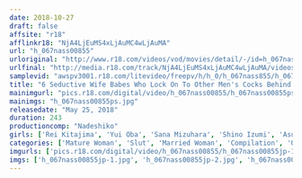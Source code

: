 ```yaml
---
date: 2018-10-27
draft: false
affsite: "r18"
afflinkr18: "NjA4LjEuMS4xLjAuMC4wLjAuMA"
url: "h_067nass00855"
urloriginal: "http://www.r18.com/videos/vod/movies/detail/-/id=h_067nass00855"
urlfinal: "http://media.r18.com/track/NjA4LjEuMS4xLjAuMC4wLjAuMA/videos/vod/movies/detail/-/id=h_067nass00855"
samplevid: "awspv3001.r18.com/litevideo/freepv/h/h_0/h_067nass855/h_067nass855_dmb_w.mp4"
title: "6 Seductive Wife Babes Who Lock On To Other Men's Cocks Behind Their Husbands' Backs"
mainimgurl: "pics.r18.com/digital/video/h_067nass00855/h_067nass00855ps.jpg"
mainimgs: "h_067nass00855ps.jpg"
releasedate: "May 25, 2018"
duration: 243
productioncomp: "Nadeshiko"
girls: ['Rei Kitajima', 'Yui Oba', 'Sana Mizuhara', 'Shino Izumi', 'Asuka Misawa', 'Sara Saijo']
categories: ['Mature Woman', 'Slut', 'Married Woman', 'Compilation', 'Over 4 Hours', 'Hi-Def']
imgurls: ['pics.r18.com/digital/video/h_067nass00855/h_067nass00855jp-1.jpg', 'pics.r18.com/digital/video/h_067nass00855/h_067nass00855jp-2.jpg', 'pics.r18.com/digital/video/h_067nass00855/h_067nass00855jp-3.jpg', 'pics.r18.com/digital/video/h_067nass00855/h_067nass00855jp-4.jpg', 'pics.r18.com/digital/video/h_067nass00855/h_067nass00855jp-5.jpg', 'pics.r18.com/digital/video/h_067nass00855/h_067nass00855jp-6.jpg', 'pics.r18.com/digital/video/h_067nass00855/h_067nass00855jp-7.jpg', 'pics.r18.com/digital/video/h_067nass00855/h_067nass00855jp-8.jpg', 'pics.r18.com/digital/video/h_067nass00855/h_067nass00855jp-9.jpg', 'pics.r18.com/digital/video/h_067nass00855/h_067nass00855jp-10.jpg', 'pics.r18.com/digital/video/h_067nass00855/h_067nass00855jp-11.jpg', 'pics.r18.com/digital/video/h_067nass00855/h_067nass00855jp-12.jpg', 'pics.r18.com/digital/video/h_067nass00855/h_067nass00855jp-13.jpg', 'pics.r18.com/digital/video/h_067nass00855/h_067nass00855jp-14.jpg', 'pics.r18.com/digital/video/h_067nass00855/h_067nass00855jp-15.jpg', 'pics.r18.com/digital/video/h_067nass00855/h_067nass00855jp-16.jpg', 'pics.r18.com/digital/video/h_067nass00855/h_067nass00855jp-17.jpg', 'pics.r18.com/digital/video/h_067nass00855/h_067nass00855jp-18.jpg', 'pics.r18.com/digital/video/h_067nass00855/h_067nass00855jp-19.jpg']
imgs: ['h_067nass00855jp-1.jpg', 'h_067nass00855jp-2.jpg', 'h_067nass00855jp-3.jpg', 'h_067nass00855jp-4.jpg', 'h_067nass00855jp-5.jpg', 'h_067nass00855jp-6.jpg', 'h_067nass00855jp-7.jpg', 'h_067nass00855jp-8.jpg', 'h_067nass00855jp-9.jpg', 'h_067nass00855jp-10.jpg', 'h_067nass00855jp-11.jpg', 'h_067nass00855jp-12.jpg', 'h_067nass00855jp-13.jpg', 'h_067nass00855jp-14.jpg', 'h_067nass00855jp-15.jpg', 'h_067nass00855jp-16.jpg', 'h_067nass00855jp-17.jpg', 'h_067nass00855jp-18.jpg', 'h_067nass00855jp-19.jpg']
---
```

